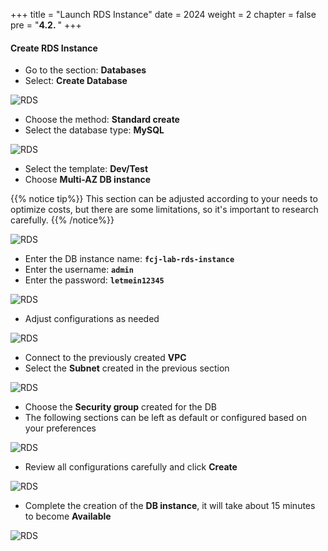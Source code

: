 +++
title = "Launch RDS Instance"
date = 2024
weight = 2
chapter = false
pre = "<b>4.2. </b>"
+++

#### Create RDS Instance

- Go to the section: **Databases**
- Select: **Create Database**

![RDS](/images/4-rds/4.2.1.png)

- Choose the method: **Standard create**
- Select the database type: **MySQL**

![RDS](/images/4-rds/4.2.2.png)

- Select the template: **Dev/Test**
- Choose **Multi-AZ DB instance**

{{% notice tip%}}
This section can be adjusted according to your needs to optimize costs, but there are some limitations, so it's important to research carefully.
{{% /notice%}}

![RDS](/images/4-rds/4.2.3.png)

- Enter the DB instance name: **`fcj-lab-rds-instance`**
- Enter the  username: **`admin`**
- Enter the password: **`letmein12345`**

![RDS](/images/4-rds/4.2.4.png)

- Adjust configurations as needed

![RDS](/images/4-rds/4.2.5.png)

- Connect to the previously created **VPC**
- Select the **Subnet** created in the previous section

![RDS](/images/4-rds/4.2.6.png)

- Choose the **Security group** created for the DB
- The following sections can be left as default or configured based on your preferences

![RDS](/images/4-rds/4.2.7.png)

- Review all configurations carefully and click **Create**

![RDS](/images/4-rds/4.2.8.png)

- Complete the creation of the **DB instance**, it will take about 15 minutes to become **Available**

![RDS](/images/4-rds/4.2.9.png)

